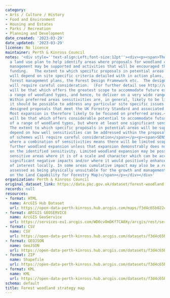 ```yaml
---
category:
- Arts / Culture / History
- Food and Environment
- Housing and Estates
- Parks / Recreation
- Planning and Development
date_created: '2023-03-29'
date_updated: '2023-03-29'
license: No licence
maintainer: Perth & Kinross Council
notes: '<div style=''text-align:Left;font-size:12pt''><div><p><span>The Strategy is
  a land use plan to help identify areas where proposals for woodland creation and
  management may be supported and activities that will be encouraged through available
  funding.   The extent to which specific proposals in potential areas will be supported
  will depend on site specific criteria detailed with in action plans,  individual
  forest management plans, the Forest Design Framework etc.  The design of schemes
  will require careful consideration.  (For further detail see http://www.pkc.gov.uk/CHttpHandler.ashx?id=28220&amp;p=0)</span></p><p><span>CLASS:</span></p><p><span>PREFERRED:  Land
  will be that which offers the greatest scope to accommodate future expansion of
  a range of woodland types, and hence, to deliver on a very wide range of objectives.
  Within preferred areas sensitivities are, in general, likely to be limited, and
  it should be possible to address any particular site specific issues within well
  designed proposals that meet the UK Forestry Standard and associated guidelines.
  Most expansion is therefore likely to be focused on preferred areas.</span></p><p><span>POTENTIAL:  Land
  will be that which offers considerable potential to accommodate future expansion
  of a range of woodland types, but where at least one significant sensitivity exists.
  The extent to which specific proposals in potential areas will be supported will
  depend on how well sensitivities can be addressed within the proposals. The design
  of schemes will require careful consideration</span></p><p><span>SENSITIVE:  Areas
  where a combination of sensitivities means there will be limited scope to accommodate
  further woodland expansion unless that expansion demonstrably does not impact negatively
  on the identified sensitivity. Limited woodland expansion may be possible within
  sensitive areas where it is of a scale and character which can be accommodated without
  significant negative impacts and/or where it would positively enhance the features
  of interest locally. In some areas cumulative impact may also be a relevant consideration.</span></p><p><span>UNSUITABLE:  Areas
  assessed as being physically unsuitable for the growth and management of trees (based
  on the Land Capability for Forestry Map)</span></p></div></div>'
organization: Perth & Kinross Council
original_dataset_link: https://data.pkc.gov.uk/dataset/forest-woodland-strategy-map
records: null
resources:
- format: HTML
  name: ArcGIS Hub Dataset
  url: https://open-data-perth-kinross.hub.arcgis.com/maps/f3d4c65b022c4cecbd3b1886d68ed8d6_4
- format: ARCGIS GEOSERVICE
  name: ArcGIS GeoService
  url: https://services-eu1.arcgis.com/WD0cvOmDKf7CA0Xy/arcgis/rest/services/Forest_Woodland_Strategy_Map/FeatureServer/4
- format: CSV
  name: CSV
  url: https://open-data-perth-kinross.hub.arcgis.com/datasets/f3d4c65b022c4cecbd3b1886d68ed8d6_4.csv?outSR=%7B%22latestWkid%22%3A27700%2C%22wkid%22%3A27700%7D
- format: GEOJSON
  name: GeoJSON
  url: https://open-data-perth-kinross.hub.arcgis.com/datasets/f3d4c65b022c4cecbd3b1886d68ed8d6_4.geojson?outSR=%7B%22latestWkid%22%3A27700%2C%22wkid%22%3A27700%7D
- format: ZIP
  name: Shapefile
  url: https://open-data-perth-kinross.hub.arcgis.com/datasets/f3d4c65b022c4cecbd3b1886d68ed8d6_4.zip?outSR=%7B%22latestWkid%22%3A27700%2C%22wkid%22%3A27700%7D
- format: KML
  name: KML
  url: https://open-data-perth-kinross.hub.arcgis.com/datasets/f3d4c65b022c4cecbd3b1886d68ed8d6_4.kml?outSR=%7B%22latestWkid%22%3A27700%2C%22wkid%22%3A27700%7D
schema: default
title: Forest woodland strategy map
---
```

